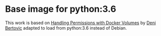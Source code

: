 # Base image for python:3.6

This work is based on [Handling Permissions with Docker Volumes](https://denibertovic.com/posts/handling-permissions-with-docker-volumes/) by [Deni Bertovic](https://github.com/denibertovic) adapted to load from python:3.6 instead of Debian.
